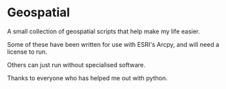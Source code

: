 # Geospatial

A small collection of geospatial scripts that help make my life easier.

Some of these have been written for use with ESRI's Arcpy, and will need a license to run.

Others can just run without specialised software.

Thanks to everyone who has helped me out with python.
